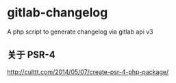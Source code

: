 gitlab-changelog
================

A php script to generate changelog via gitlab api v3

## 关于 PSR-4

http://culttt.com/2014/05/07/create-psr-4-php-package/
